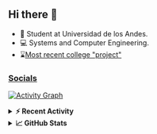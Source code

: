 ## Hi there 👋

<!--
**Daniel-VergaraM/Daniel-VergaraM** is a ✨ _special_ ✨ repository because its `README.md` (this file) appears on your GitHub profile.-->

- 🌱 Student at Universidad de los Andes.
- 💻 Systems and Computer Engineering.
- ⌛[Most recent college "project"](https://daniel-vergaram.github.io/Taller-1-DSE/)


<h3><a href="https://linktr.ee/dvergaram" target="_blank">Socials</a></h3>
  


[![Activity Graph](https://github-readme-activity-graph.vercel.app/graph?username=daniel-vergaram&theme=github-dark-dimmed&custom_title=Daniel%27s%20Activity%20Graph&hide_border=true)](https://github.com/ashutosh00710/github-readme-activity-graph)

<!--START_SECTION:activity-->

<!--END_SECTION:activity-->

<details> <summary> <b>⚡ Recent Activity</b> </summary>
  
<!--START_SECTION:waka-->
![Code Time](http://img.shields.io/badge/Code%20Time-277%20hrs%2057%20mins-blue)

![Lines of code](https://img.shields.io/badge/From%20Hello%20World%20I%27ve%20Written-4.4%20million%20lines%20of%20code-blue)

**🐱 My GitHub Data** 

> 📦 13.2 kB Used in GitHub's Storage 
 > 
> 🏆 265 Contributions in the Year 2025
 > 
> 🚫 Not Opted to Hire
 > 
> 📜 5 Public Repositories 
 > 
> 🔑 4 Private Repositories 
 > 
**I'm an Early 🐤** 

```text
🌞 Morning                532 commits         █████████░░░░░░░░░░░░░░░░   34.46 % 
🌆 Daytime                468 commits         ████████░░░░░░░░░░░░░░░░░   30.31 % 
🌃 Evening                407 commits         ███████░░░░░░░░░░░░░░░░░░   26.36 % 
🌙 Night                  137 commits         ██░░░░░░░░░░░░░░░░░░░░░░░   08.87 % 
```


📊 **This Week I Spent My Time On** 

```text
🕑︎ Time Zone: America/Bogota

💬 Programming Languages: 
Bash                     7 hrs 32 mins       █████████████████░░░░░░░░   67.49 % 
Markdown                 49 mins             ██░░░░░░░░░░░░░░░░░░░░░░░   07.37 % 
JSON                     47 mins             ██░░░░░░░░░░░░░░░░░░░░░░░   07.10 % 
YAML                     42 mins             ██░░░░░░░░░░░░░░░░░░░░░░░   06.34 % 
HTML                     26 mins             █░░░░░░░░░░░░░░░░░░░░░░░░   03.97 % 

🐱‍💻 Projects: 
oh-my-zsh                8 hrs 51 mins       ████████████████████░░░░░   79.35 % 
Daniel-VergaraM          1 hr 36 mins        ████░░░░░░░░░░░░░░░░░░░░░   14.34 % 
EjerciciosAutoaprendizaje19 mins             █░░░░░░░░░░░░░░░░░░░░░░░░   02.96 % 
ISIS2603_202510_S3_E3_Ase15 mins             █░░░░░░░░░░░░░░░░░░░░░░░░   02.34 % 
Taller-1                 6 mins              ░░░░░░░░░░░░░░░░░░░░░░░░░   01.01 % 
```


 Last Updated on 08/04/2025 01:48:49 UTC
<!--END_SECTION:waka-->

</details>

<details> <summary> <b>📈 GitHub Stats</b> </summary>
<!--START_SECTION:simplewaka-->

```txt
From: 10 June 2024 - To: 08 April 2025

Total Time: 277 hrs 57 mins

Java              136 hrs 3 mins  🟩🟩🟩🟩🟩🟩🟩🟩🟩🟩🟩🟩⬜⬜⬜⬜⬜⬜⬜⬜⬜⬜⬜⬜⬜   48.95 %
JavaScript        55 hrs 4 mins   🟩🟩🟩🟩🟩⬜⬜⬜⬜⬜⬜⬜⬜⬜⬜⬜⬜⬜⬜⬜⬜⬜⬜⬜⬜   19.81 %
TypeScript        38 hrs 11 mins  🟩🟩🟩🟨⬜⬜⬜⬜⬜⬜⬜⬜⬜⬜⬜⬜⬜⬜⬜⬜⬜⬜⬜⬜⬜   13.74 %
Bash              11 hrs 8 mins   🟩⬜⬜⬜⬜⬜⬜⬜⬜⬜⬜⬜⬜⬜⬜⬜⬜⬜⬜⬜⬜⬜⬜⬜⬜   04.01 %
Python            7 hrs 17 mins   🟨⬜⬜⬜⬜⬜⬜⬜⬜⬜⬜⬜⬜⬜⬜⬜⬜⬜⬜⬜⬜⬜⬜⬜⬜   02.63 %
```

<!--END_SECTION:simplewaka-->
</details>
